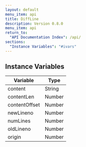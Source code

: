 ```yaml
---
layout: default
menu_item: api
title: DiffLine
description: Version 0.8.0
menu_item: api
return_to:
  "API Documentation Index": /api/
sections:
  "Instance Variables": "#ivars"
---
```


## <a name="ivars"></a>Instance Variables

| Variable | Type |
| --- | --- |
| <a name="content"></a>content | String |
| <a name="contentLen"></a>contentLen | Number |
| <a name="contentOffset"></a>contentOffset | Number |
| <a name="newLineno"></a>newLineno | Number |
| <a name="numLines"></a>numLines | Number |
| <a name="oldLineno"></a>oldLineno | Number |
| <a name="origin"></a>origin | Number |

